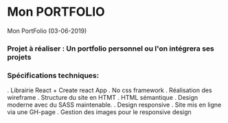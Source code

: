# Mon PORTFOLIO 

Mon PortFolio (03-06-2019)

### Projet à réaliser : Un portfolio personnel ou l'on intégrera ses projets

### Spécifications techniques:
. Librairie React + Create react App
. No css framework
. Réalisation des wireframe
. Structure du site en HTMT
. HTML sémantique
. Design moderne avec du SASS maintenable.
. Design responsive
. Site mis en ligne via une GH-page
. Gestion des images pour le responsive design

